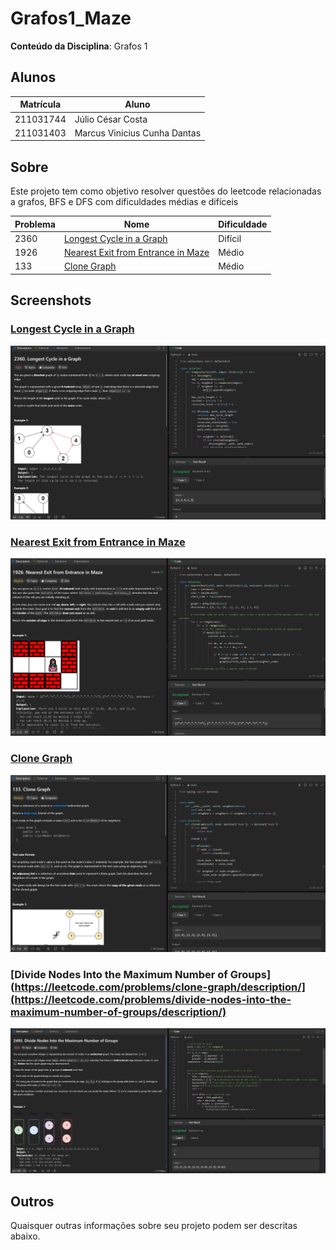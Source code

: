 # Grafos1_Maze

**Conteúdo da Disciplina**: Grafos 1<br>

## Alunos
|Matrícula | Aluno |
| -- | -- |
| 211031744  |  Júlio César Costa |
| 211031403  |  Marcus Vinicius Cunha Dantas |

## Sobre 
Este projeto tem como objetivo resolver questões do leetcode relacionadas a grafos, BFS e DFS com dificuldades médias e difíceis

| Problema  | Nome                                   | Dificuldade |
|-----------|----------------------------------------|-------------|
| 2360      | [Longest Cycle in a Graph](https://leetcode.com/problems/longest-cycle-in-a-graph/description/)           | Difícil     |
| 1926      | [Nearest Exit from Entrance in Maze](https://leetcode.com/problems/nearest-exit-from-entrance-in-maze/description/) | Médio       |
| 133       | [Clone Graph](https://leetcode.com/problems/clone-graph/description/)                        | Médio       |

## Screenshots

### [Longest Cycle in a Graph](https://leetcode.com/problems/longest-cycle-in-a-graph/description/)

![](./img/longest_cycle.png)

### [Nearest Exit from Entrance in Maze](https://leetcode.com/problems/nearest-exit-from-entrance-in-maze/description/)

![](./img/nearest_exit.png)

### [Clone Graph](https://leetcode.com/problems/clone-graph/description/)

![](./img/clone_graph.png)

### [Divide Nodes Into the Maximum Number of Groups](https://leetcode.com/problems/clone-graph/description/](https://leetcode.com/problems/divide-nodes-into-the-maximum-number-of-groups/description/)

![](./img/Divide_Nodes.png)

## Outros 
Quaisquer outras informações sobre seu projeto podem ser descritas abaixo.




